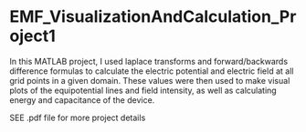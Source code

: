 # EMF_VisualizationAndCalculation_Project1
In this MATLAB project, I used laplace transforms and forward/backwards difference formulas to calculate the electric potential and electric field at all grid points in a given domain. These values were then used to make visual plots of the equipotential lines and field intensity, as well as calculating energy and capacitance of the device.



SEE .pdf file for more project details 
